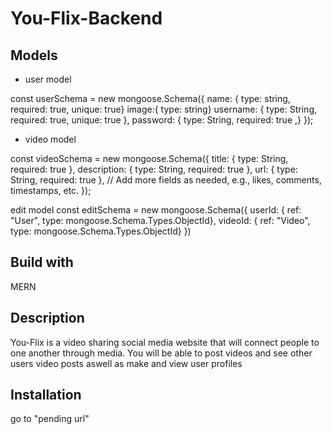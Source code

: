 # You-Flix-Backend

## Models
- user model

const userSchema = new mongoose.Schema({
    name: { type: string, required: true, unique: true}
    image:{ type: string}
  username: { type: String, required: true, unique: true },
  password: { type: String, required: true ,}
});





- video model

const videoSchema = new mongoose.Schema({
  title: { type: String, required: true },
  description: { type: String, required: true },
  url: { type: String, required: true },
  // Add more fields as needed, e.g., likes, comments, timestamps, etc.
});


edit model
 const editSchema = new mongoose.Schema({
    userId: { ref: "User", type: mongoose.Schema.Types.ObjectId},
    videoId: { ref: "Video", type: mongoose.Schema.Types.ObjectId}
 })

## Build with
MERN

## Description
You-Flix is a video sharing social media website that will connect people to one another through media. You will be able to post videos and see other users video posts aswell as make and view user profiles


## Installation 
go to "pending url"


